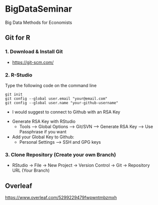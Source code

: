 # BigDataSeminar
Big Data Methods for Economists

## Git for R

### 1. Download & Install Git
* https://git-scm.com/
### 2. R-Studio
Type the following code on the command line
```
git init
git config --global user.email "your@email.com"
git config --global user.name "your-github-username"
```
- I would suggest to connect to Github with an RSA Key
* Generate RSA Key with RStudio
  + Tools --> Global Options --> Git/SVN --> Generate RSA Key --> Use Passphrase if you want
* Add your Global Key to Github: 
  + Personal Settings --> SSH and GPG keys
### 3. Clone Repository (Create your own Branch)
* RStudio -> File -> New Project -> Version Control -> Git -> Repository URL (Your Branch)





## Overleaf
https://www.overleaf.com/5299229479fwpwntmbzmxh
